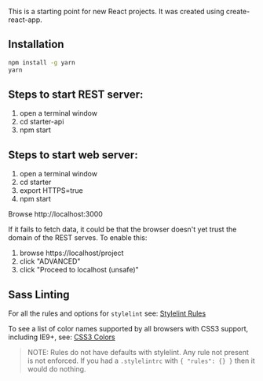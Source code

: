 This is a starting point for new React projects.
It was created using create-react-app.

## Installation
```bash
npm install -g yarn
yarn
```

## Steps to start REST server:
1. open a terminal window
2. cd starter-api
3. npm start

## Steps to start web server:
1. open a terminal window
2. cd starter
3. export HTTPS=true
4. npm start

Browse http://localhost:3000

If it fails to fetch data, it could be that the browser doesn't yet trust
the domain of the REST serves.  To enable this:
1. browse https://localhost/project
2. click "ADVANCED"
3. click "Proceed to localhost (unsafe)"

## Sass Linting
For all the rules and options for `stylelint` see:
[Stylelint Rules](https://github.com/stylelint/stylelint/blob/master/docs/user-guide/example-config.md)

To see a list of color names supported by all browsers with CSS3 support, including IE9+, see:
[CSS3 Colors](https://www.w3.org/TR/css3-color/#svg-color)

> NOTE: Rules do not have defaults with stylelint. Any rule not present is not enforced.
> If you had a `.stylelintrc` with `{ "rules": {} }` then it would do nothing.

